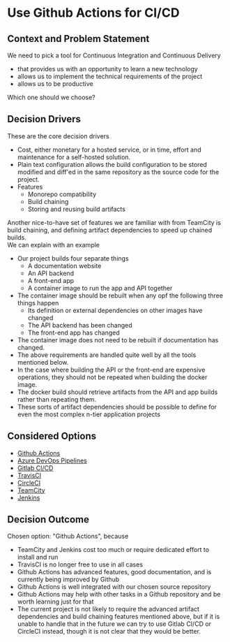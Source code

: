 # Use Github Actions for CI/CD

## Context and Problem Statement

We need to pick a tool for Continuous Integration and Continuous Delivery
* that provides us with an opportunity to learn a new technology
* allows us to implement the technical requirements of the project
* allows us to be productive

Which one should we choose?

## Decision Drivers

These are the core decision drivers
* Cost, either monetary for a hosted service, or in time, effort and maintenance for a self-hosted solution.
* Plain text configuration allows the build configuration to be stored modified and diff'ed in the same repository as the source code for the project.
* Features
  * Monorepo compatibility
  * Build chaining
  * Storing and reusing build artifacts

Another nice-to-have set of features we are familiar with from TeamCity is build chaining, and defining artifact dependencies to speed up chained builds.  
We can explain with an example
* Our project builds four separate things
  * A documentation website
  * An API backend
  * A front-end app
  * A container image to run the app and API together
* The container image should be rebuilt when any opf the following three things happen
  * Its definition or external dependencies on other images have changed
  * The API backend has been changed
  * The front-end app has changed
* The container image does not need to be rebuilt if documentation has changed.
* The above requirements are handled quite well by all the tools mentioned below.
* In the case where building the API or the front-end are expensive operations, they should not be repeated when building the docker image.
* The docker build should retrieve artifacts from the API and app builds rather than repeating them.
* These sorts of artifact dependencies should be possible to define for even the most complex n-tier application projects 

## Considered Options

* [Github Actions](https://docs.github.com/en/actions)
* [Azure DevOps Pipelines](https://docs.microsoft.com/en-us/azure/devops/pipelines/?view=azure-devops)
* [Gitlab CI/CD](https://docs.gitlab.com/ee/ci/index.html)
* [TravisCI](https://www.travis-ci.com/)
* [CircleCI](https://circleci.com/docs/)
* [TeamCity](https://www.jetbrains.com/help/teamcity/teamcity-documentation.html)
* [Jenkins](https://www.jenkins.io/doc/)

## Decision Outcome

Chosen option: "Github Actions", because 
* TeamCity and Jenkins cost too much or require dedicated effort to install and run
* TravisCI is no longer free to use in all cases
* Github Actions has advanced features, good documentation, and is currently being improved by Github
* Github Actions is well integrated with our chosen source repository
* Github Actions may help with other tasks in a Github repository and be worth learning just for that
* The current project is not likely to require the advanced artifact dependencies and build chaining features mentioned above, but if it is unable to handle that in the future we can try to use Gitlab CI/CD or CircleCI instead, though it is not clear that they would be better.
